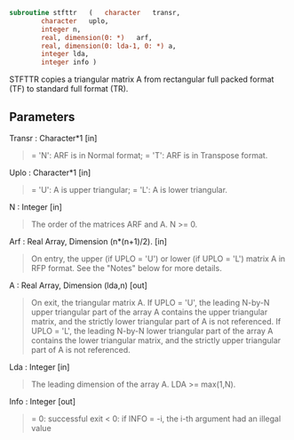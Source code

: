 ```fortran
subroutine stfttr	(	character	transr,
		character	uplo,
		integer	n,
		real, dimension(0: *)	arf,
		real, dimension(0: lda-1, 0: *)	a,
		integer	lda,
		integer	info )
```

 STFTTR copies a triangular matrix A from rectangular full packed
 format (TF) to standard full format (TR).

## Parameters
Transr : Character*1 [in]
> = 'N':  ARF is in Normal format;
> = 'T':  ARF is in Transpose format.

Uplo : Character*1 [in]
> = 'U':  A is upper triangular;
> = 'L':  A is lower triangular.

N : Integer [in]
> The order of the matrices ARF and A. N >= 0.

Arf : Real Array, Dimension (n*(n+1)/2). [in]
> On entry, the upper (if UPLO = 'U') or lower (if UPLO = 'L')
> matrix A in RFP format. See the "Notes" below for more
> details.

A : Real Array, Dimension (lda,n) [out]
> On exit, the triangular matrix A.  If UPLO = 'U', the
> leading N-by-N upper triangular part of the array A contains
> the upper triangular matrix, and the strictly lower
> triangular part of A is not referenced.  If UPLO = 'L', the
> leading N-by-N lower triangular part of the array A contains
> the lower triangular matrix, and the strictly upper
> triangular part of A is not referenced.

Lda : Integer [in]
> The leading dimension of the array A.  LDA >= max(1,N).

Info : Integer [out]
> = 0:  successful exit
> < 0:  if INFO = -i, the i-th argument had an illegal value

